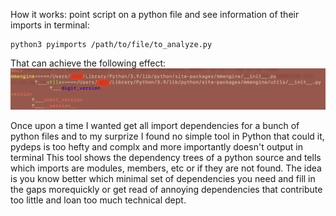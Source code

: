 How it works:
point script on a python file and see information of their imports in terminal:

    python3 pyimports /path/to/file/to_analyze.py

That can achieve the following effect:
![Screenshot](Screenshot.png)

Once upon a time I wanted get all import dependencies for a bunch of python files and to my surprize I found no
simple tool in Python that could it, pydeps is too hefty and complx and more importantly doesn't output in terminal
This tool shows the dependency trees of a python source and tells which imports are modules, members, etc or if they are not found.
The idea is you know better which minimal set of dependencies you need and fill in the gaps morequickly or get read of annoying dependencies that
contribute too little and loan too much technical dept. 
